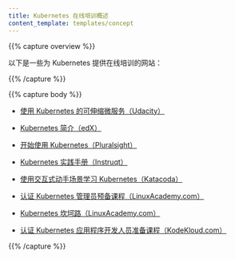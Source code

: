 ```yaml
---
title: Kubernetes 在线培训概述
content_template: templates/concept
---
```


<!--
---
title: Overview of Kubernetes Online Training
content_template: templates/concept
---
-->

{{% capture overview %}}

<!--
Here are some of the sites that offer online training for Kubernetes:
-->
以下是一些为 Kubernetes 提供在线培训的网站：

{{% /capture %}}

{{% capture body %}}

<!--
* [Scalable Microservices with Kubernetes (Udacity)](https://www.udacity.com/course/scalable-microservices-with-kubernetes--ud615)

* [Introduction to Kubernetes (edX)](https://www.edx.org/course/introduction-kubernetes-linuxfoundationx-lfs158x)

* [Getting Started with Kubernetes (Pluralsight)](https://www.pluralsight.com/courses/getting-started-kubernetes)

* [Hands-on Introduction to Kubernetes (Instruqt)](https://play.instruqt.com/public/topics/getting-started-with-kubernetes)

* [Learn Kubernetes using Interactive Hands-on Scenarios (Katacoda)](https://www.katacoda.com/courses/kubernetes/)

* [Certified Kubernetes Administrator Preparation Course (LinuxAcademy.com)](https://linuxacademy.com/linux/training/course/name/certified-kubernetes-administrator-preparation-course)

* [Kubernetes the Hard Way (LinuxAcademy.com)](https://linuxacademy.com/linux/training/course/name/kubernetes-the-hard-way)

* [Certified Kubernetes Application Developer Preparation Course (KodeKloud.com)](https://kodekloud.com/p/kubernetes-certification-course)
-->

* [使用 Kubernetes 的可伸缩微服务（Udacity）](https://www.udacity.com/course/scalable-microservices-with-kubernetes--ud615)

* [Kubernetes 简介（edX）](https://www.edx.org/course/introduction-kubernetes-linuxfoundationx-lfs158x)

* [开始使用 Kubernetes（Pluralsight）](https://www.pluralsight.com/courses/getting-started-kubernetes)

* [Kubernetes 实践手册（Instruqt）](https://play.instruqt.com/public/topics/getting-started-with-kubernetes)

* [使用交互式动手场景学习 Kubernetes（Katacoda）](https://www.katacoda.com/courses/kubernetes/)

* [认证 Kubernetes 管理员预备课程（LinuxAcademy.com）](https://linuxacademy.com/linux/training/course/name/certified-kubernetes-administrator-preparation-course)

* [Kubernetes 坎坷路（LinuxAcademy.com）](https://linuxacademy.com/linux/training/course/name/kubernetes-the-hard-way)

* [认证 Kubernetes 应用程序开发人员准备课程（KodeKloud.com）](https://kodekloud.com/p/kubernetes-certification-course)

{{% /capture %}}
